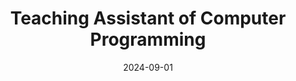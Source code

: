 ---
title: "Teaching Assistant of Computer Programming"
collection: teaching
type: "undergraduate course"
permalink: /teaching/2024fall-ta-StochasticProcess
venue: "University of Science and Technology, School of Management"
date: 2024-09-01
location: "Heifei, Anhui, China"

---